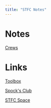 ```yaml
---
title: "STFC Notes"
---
```


# Notes
[Crews](/crews.html)

# Links

[Toolbox](https://stfc-toolbox.vercel.app/)

[Spock's Club](https://spocks.club/)

[STFC Space](https://stfc.space/)
